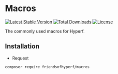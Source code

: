 # Macros

[![Latest Stable Version](https://img.shields.io/packagist/v/friendsofhyperf/macros)](https://packagist.org/packages/friendsofhyperf/macros)
[![Total Downloads](https://img.shields.io/packagist/dt/friendsofhyperf/macros)](https://packagist.org/packages/friendsofhyperf/macros)
[![License](https://img.shields.io/packagist/l/friendsofhyperf/macros)](https://github.com/friendsofhyperf/macros)

The commonly used macros for Hyperf.

## Installation

- Request

```bash
composer require friendsofhyperf/macros
```
